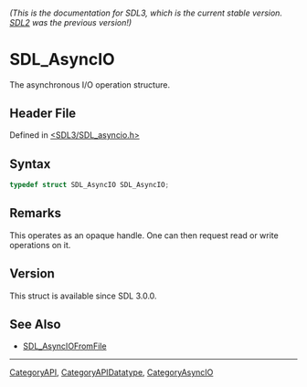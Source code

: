 ###### (This is the documentation for SDL3, which is the current stable version. [SDL2](https://wiki.libsdl.org/SDL2/) was the previous version!)
# SDL_AsyncIO

The asynchronous I/O operation structure.

## Header File

Defined in [<SDL3/SDL_asyncio.h>](https://github.com/libsdl-org/SDL/blob/main/include/SDL3/SDL_asyncio.h)

## Syntax

```c
typedef struct SDL_AsyncIO SDL_AsyncIO;
```

## Remarks

This operates as an opaque handle. One can then request read or write
operations on it.

## Version

This struct is available since SDL 3.0.0.

## See Also

- [SDL_AsyncIOFromFile](SDL_AsyncIOFromFile)

----
[CategoryAPI](CategoryAPI), [CategoryAPIDatatype](CategoryAPIDatatype), [CategoryAsyncIO](CategoryAsyncIO)

